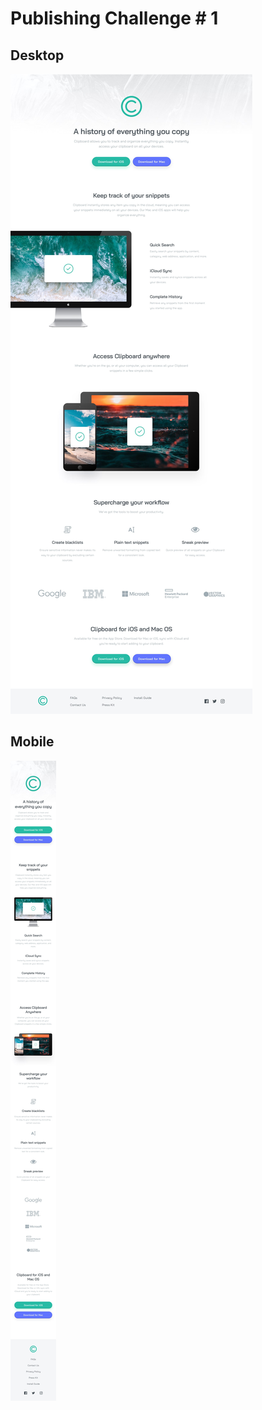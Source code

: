 # Publishing Challenge # 1

## Desktop

![Desktop Design](./design/desktop-design.jpg)

## Mobile

![Mobile Design](./design/mobile-design.jpg)
